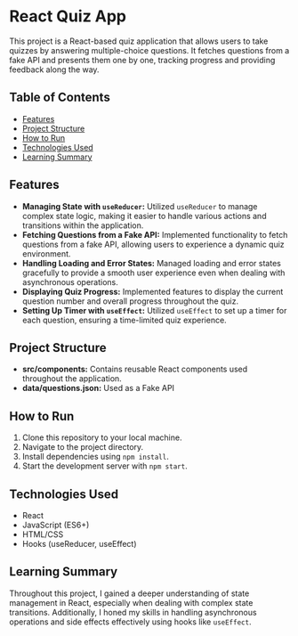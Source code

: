 # React Quiz App

This project is a React-based quiz application that allows users to take quizzes by answering multiple-choice questions. It fetches questions from a fake API and presents them one by one, tracking progress and providing feedback along the way.

## Table of Contents

- [Features](#features)
- [Project Structure](#project-structure)
- [How to Run](#how-to-run)
- [Technologies Used](#technologies-used)
- [Learning Summary](#learning-summary)

## Features

- **Managing State with `useReducer`:** Utilized `useReducer` to manage complex state logic, making it easier to handle various actions and transitions within the application.
- **Fetching Questions from a Fake API:** Implemented functionality to fetch questions from a fake API, allowing users to experience a dynamic quiz environment.
- **Handling Loading and Error States:** Managed loading and error states gracefully to provide a smooth user experience even when dealing with asynchronous operations.
- **Displaying Quiz Progress:** Implemented features to display the current question number and overall progress throughout the quiz.
- **Setting Up Timer with `useEffect`:** Utilized `useEffect` to set up a timer for each question, ensuring a time-limited quiz experience.

## Project Structure

- **src/components:** Contains reusable React components used throughout the application.
- **data/questions.json:** Used as a Fake API

## How to Run

1. Clone this repository to your local machine.
2. Navigate to the project directory.
3. Install dependencies using `npm install`.
4. Start the development server with `npm start`.

## Technologies Used

- React
- JavaScript (ES6+)
- HTML/CSS
- Hooks (useReducer, useEffect)

## Learning Summary

Throughout this project, I gained a deeper understanding of state management in React, especially when dealing with complex state transitions. Additionally, I honed my skills in handling asynchronous operations and side effects effectively using hooks like `useEffect`.
